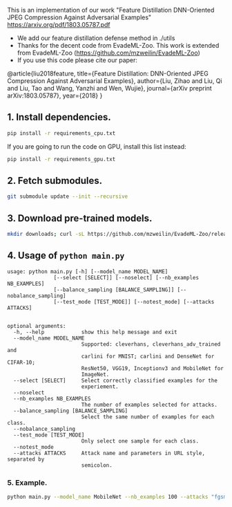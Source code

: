 This is an implementation of our work "Feature Distillation DNN-Oriented JPEG Compression Against Adversarial Examples" 
https://arxiv.org/pdf/1803.05787.pdf



* We add our feature distillation defense method in ./utils
* Thanks for the decent code from EvadeML-Zoo. This work is extended from EvadeML-Zoo (https://github.com/mzweilin/EvadeML-Zoo) 
* If you use this code please cite our paper: 

@article{liu2018feature,
  title={Feature Distillation: DNN-Oriented JPEG Compression Against Adversarial Examples},
  author={Liu, Zihao and Liu, Qi and Liu, Tao and Wang, Yanzhi and Wen, Wujie},
  journal={arXiv preprint arXiv:1803.05787},
  year={2018}
}



## 1. Install dependencies.

```bash
pip install -r requirements_cpu.txt
```

If you are going to run the code on GPU, install this list instead:
```bash
pip install -r requirements_gpu.txt
```

## 2. Fetch submodules.
```bash
git submodule update --init --recursive
```

## 3. Download pre-trained models.
```bash
mkdir downloads; curl -sL https://github.com/mzweilin/EvadeML-Zoo/releases/download/v0.1/downloads.tar.gz | tar xzv -C downloads
```

## 4. Usage of `python main.py`
```
usage: python main.py [-h] [--model_name MODEL_NAME]
               [--select [SELECT]] [--noselect] [--nb_examples NB_EXAMPLES]
               [--balance_sampling [BALANCE_SAMPLING]] [--nobalance_sampling]
               [--test_mode [TEST_MODE]] [--notest_mode] [--attacks ATTACKS]


optional arguments:
  -h, --help            show this help message and exit
  --model_name MODEL_NAME
                        Supported: cleverhans, cleverhans_adv_trained and
                        carlini for MNIST; carlini and DenseNet for CIFAR-10;
                        ResNet50, VGG19, Inceptionv3 and MobileNet for
                        ImageNet.
  --select [SELECT]     Select correctly classified examples for the
                        experiement.
  --noselect
  --nb_examples NB_EXAMPLES
                        The number of examples selected for attacks.
  --balance_sampling [BALANCE_SAMPLING]
                        Select the same number of examples for each class.
  --nobalance_sampling
  --test_mode [TEST_MODE]
                        Only select one sample for each class.
  --notest_mode
  --attacks ATTACKS     Attack name and parameters in URL style, separated by
                        semicolon.
```

### 5. Example.
```bash
python main.py --model_name MobileNet --nb_examples 100 --attacks "fgsm?eps=0.0078"
```

